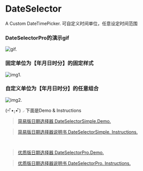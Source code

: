 # DateSelector
A Custom DateTimePicker. 可自定义时间单位，任意设定时间范围
<br/>

### DateSelectorPro的演示gif
 ![gif.](http://7xqsim.com1.z0.glb.clouddn.com/DateSelector1.gif)
 
### 固定单位为【年月日时分】的固定样式
 ![img1.](http://7xqsim.com1.z0.glb.clouddn.com/DateSelector2.png?imageView2/2/w/562/h/452)
 
### 自定义单位为【年月日时分】的任意组合
 ![img2.](http://7xqsim.com1.z0.glb.clouddn.com/DateSelector3.png?imageView2/2/w/186/h/332)
 


(ෆ ͒•∘̬• ͒)◞ 下面是Demo & Instructions
> [简易版日期选择器 DateSelectorSimple.Demo.](http://appianz.github.io/Desert-or-Ocean/DateSelectorSimple.html) 

> [简易版日期选择器说明书 DateSelectorSimple. Instructions.](https://github.com/AppianZ/Desert-or-Ocean/tree/master/AppianZ/productions/DateSelectorSimple)

<br/>

> [优质版日期选择器 DateSelectorPro.Demo.](http://appianz.github.io/Desert-or-Ocean/DateSelectorPro.html)

> [优质版日期选择器说明书 DateSelectorPro. Instructions.](https://github.com/AppianZ/Desert-or-Ocean/tree/master/AppianZ/productions/DateSelectorPro)

<br/>
